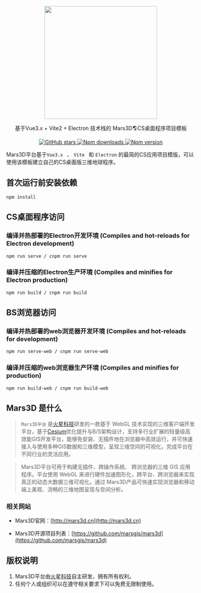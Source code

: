 <p align="center">
<img src="https://muyao1987.gitee.io/cdn/mars3d.cn/logo.png" width="300px" />
</p>


<p align="center">基于Vue3.x + Vite2 + Electron 技术栈的 Mars3D🌎CS桌面程序项目模板</p>

<p align="center">
<a target="_black" href="https://github.com/marsgis/mars3d">
<img alt="GitHub stars" src="https://img.shields.io/github/stars/marsgis/mars3d?style=flat&logo=github">
</a>
<a target="_black" href="https://www.npmjs.com/package/mars3d">
<img alt="Npm downloads" src="https://img.shields.io/npm/dt/mars3d?style=flat&logo=npm">
</a>
<a target="_black" href="https://www.npmjs.com/package/mars3d">
<img alt="Npm version" src="https://img.shields.io/npm/v/mars3d.svg?style=flat&logo=npm&label=version"/>
</a>
</p>

 Mars3D平台基于`Vue3.x ` 、 `Vite ` 和 `Electron` 的最简的CS应用项目模版，可以使用该模板建立自己的CS桌面版三维地球程序。

  


##  首次运行前安装依赖
```
npm install
```

##  CS桌面程序访问

### 编译并热部署的Electron开发环境 (Compiles and hot-reloads for Electron development)
```
npm run serve / cnpm run serve
```

### 编译并压缩的Electron生产环境 (Compiles and minifies for Electron production)
```
npm run build / cnpm run build
```



##  BS浏览器访问

### 编译并热部署的web浏览器开发环境 (Compiles and hot-reloads for development)
```
npm run serve-web / cnpm run serve-web
```

### 编译并压缩的web浏览器生产环境 (Compiles and minifies for production)
```
npm run build-web / cnpm run build-web
```

 


## Mars3D 是什么 
>  `Mars3D平台` 是[火星科技](http://marsgis.cn/)研发的一款基于 WebGL 技术实现的三维客户端开发平台，基于[Cesium](https://cesium.com/cesiumjs/)优化提升与B/S架构设计，支持多行业扩展的轻量级高效能GIS开发平台，能够免安装、无插件地在浏览器中高效运行，并可快速接入与使用多种GIS数据和三维模型，呈现三维空间的可视化，完成平台在不同行业的灵活应用。

 > Mars3D平台可用于构建无插件、跨操作系统、 跨浏览器的三维 GIS 应用程序。平台使用 WebGL 来进行硬件加速图形化，跨平台、跨浏览器来实现真正的动态大数据三维可视化。通过 Mars3D产品可快速实现浏览器和移动端上美观、流畅的三维地图呈现与空间分析。

### 相关网站 
- Mars3D官网：[http://mars3d.cn](http://mars3d.cn)  

- Mars3D开源项目列表：[https://github.com/marsgis/mars3d](https://github.com/marsgis/mars3d)


## 版权说明
1. Mars3D平台由[火星科技](http://marsgis.cn/)自主研发，拥有所有权利。
2. 任何个人或组织可以在遵守相关要求下可以免费无限制使用。
